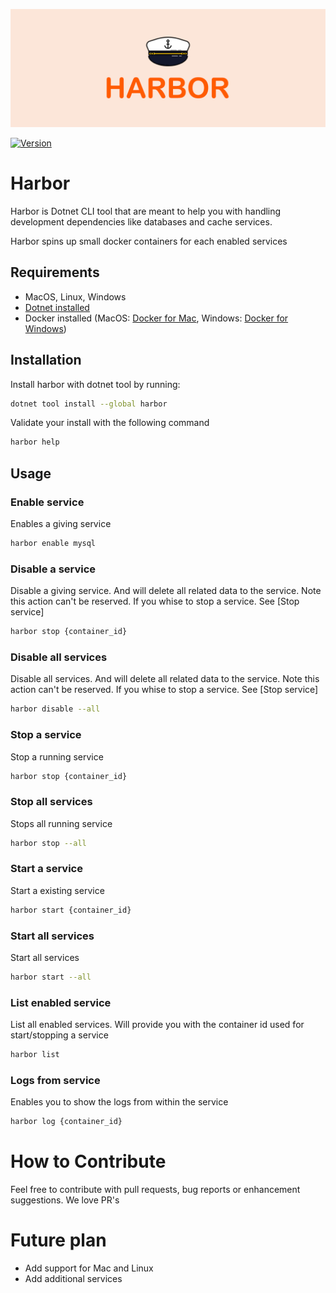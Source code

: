 ![Harbor - Easy Docker Containers](banner.png?version=1)

[![Version](https://img.shields.io/nuget/v/harbor)](https://www.nuget.org/packages/harbor/)

# Harbor
Harbor is Dotnet CLI tool that are meant to help you with handling development dependencies like databases and cache services.

Harbor spins up small docker containers for each enabled services

## Requirements

- MacOS, Linux, Windows
- [Dotnet installed](https://dotnet.microsoft.com/download)
- Docker installed (MacOS: [Docker for Mac](https://docs.docker.com/docker-for-mac/), Windows: [Docker for Windows](https://docs.docker.com/docker-for-windows/))

## Installation
Install harbor with dotnet tool by running: 

```bash
dotnet tool install --global harbor
```

Validate your install with the following command
```bash
harbor help
```

## Usage

### Enable service
Enables a giving service

```bash
harbor enable mysql
```

### Disable a service
Disable a giving service. And will delete all related data to the service. Note this action can't be reserved. If you whise to stop a service. See [Stop service]

```bash
harbor stop {container_id}
```

### Disable all services
Disable all services. And will delete all related data to the service. Note this action can't be reserved. If you whise to stop a service. See [Stop service]

```bash
harbor disable --all
```

### Stop a service
Stop a running service

```bash
harbor stop {container_id}
```

### Stop all services
Stops all running service

```bash
harbor stop --all
```

### Start a service
Start a existing service

```bash
harbor start {container_id}
```

### Start all services
Start all services

```bash
harbor start --all
```

### List enabled service
List all enabled services. Will provide you with the container id used for start/stopping a service

```bash
harbor list
```

### Logs from service
Enables you to show the logs from within the service

```bash
harbor log {container_id}
```

# How to Contribute

Feel free to contribute with pull requests, bug reports or enhancement suggestions. We love PR's

# Future plan

- Add support for Mac and Linux
- Add additional services
